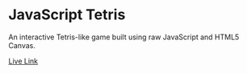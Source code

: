 # JavaScript Tetris

An interactive Tetris-like game built using raw JavaScript and HTML5 Canvas.

[Live Link](http://haveanicedavid.github.io/tetris/)